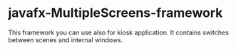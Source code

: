 javafx-MultipleScreens-framework
====================

This framework you can use also for kiosk application. It contains switches between scenes and internal windows.  
